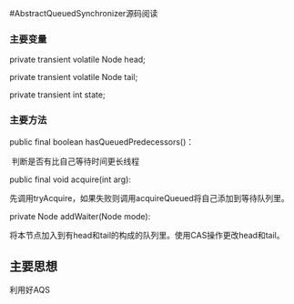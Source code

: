 #AbstractQueuedSynchronizer源码阅读

### 主要变量

private transient volatile Node head;

private transient volatile Node tail;

private transient int state;

### 主要方法

public final boolean hasQueuedPredecessors()：

​	判断是否有比自己等待时间更长线程

public final void acquire(int arg):

​	先调用tryAcquire，如果失败则调用acquireQueued将自己添加到等待队列里。

private Node addWaiter(Node mode):

​	将本节点加入到有head和tail的构成的队列里。使用CAS操作更改head和tail。

## 主要思想

利用好AQS